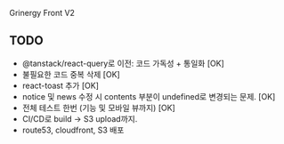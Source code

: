 Grinergy Front V2

## TODO

- @tanstack/react-query로 이전: 코드 가독성 + 통일화 [OK]
- 불필요한 코드 중복 삭제 [OK]
- react-toast 추가 [OK]
- notice 및 news 수정 시 contents 부분이 undefined로 변경되는 문제. [OK]
- 전체 테스트 한번 (기능 및 모바일 뷰까지) [OK]
- CI/CD로 build -> S3 upload까지.
- route53, cloudfront, S3 배포
